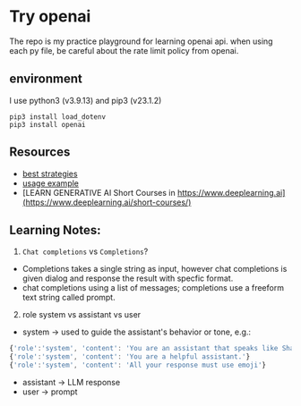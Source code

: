 # Try openai

The repo is my practice playground for learning openai api.
when using each py file, be careful about the rate limit policy from openai.

## environment

I use python3 (v3.9.13) and pip3 (v23.1.2)

```
pip3 install load_dotenv
pip3 install openai
```

## Resources

* [best strategies](https://platform.openai.com/docs/guides/gpt-best-practices/six-strategies-for-getting-better-results)
* [usage example](https://platform.openai.com/examples)
* [LEARN GENERATIVE AI Short Courses in https://www.deeplearning.ai](https://www.deeplearning.ai/short-courses/)


## Learning Notes:

1. `Chat completions` vs `Completions`?

- Completions takes a single string as input, however chat completions is given dialog and response the result with specfic format.
- chat completions using a list of messages; completions use a freeform text string called prompt.

2. role system vs assistant vs user

- system -> used to guide the assistant's behavior or tone, e.g.:

```js
{'role':'system', 'content': 'You are an assistant that speaks like Shakespeare.'}
{'role':'system', 'content': 'You are a helpful assistant.'}
{'role':'system', 'content': 'All your response must use emoji'}
```

- assistant -> LLM response
- user -> prompt